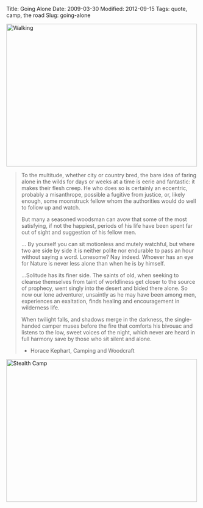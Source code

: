 Title: Going Alone
Date: 2009-03-30
Modified: 2012-09-15
Tags: quote, camp, the road
Slug: going-alone

<a href="http://www.flickr.com/photos/pigmonkey/3400160401/" title="Walking by Pig Monkey, on Flickr"><img src="http://farm4.static.flickr.com/3595/3400160401_6660027f08.jpg" width="500" height="375" alt="Walking" /></a>

<blockquote>
To the multitude, whether city or country bred, the bare idea of faring alone in the wilds for days or weeks at a time is eerie and fantastic: it makes their flesh creep. He who does so is certainly an eccentric, probably a misanthrope, possible a fugitive from justice, or, likely enough, some moonstruck fellow whom the authorities would do well to follow up and watch.

<!--more-->

But many a seasoned woodsman can avow that some of the most satisfying, if not the happiest, periods of his life have been spent far out of sight and suggestion of his fellow men.

... By yourself you can sit motionless and mutely watchful, but where two are side by side it is neither polite nor endurable to pass an hour without saying a word. Lonesome? Nay indeed. Whoever has an eye for Nature is never less alone than when he is by himself.

...Solitude has its finer side. The saints of old, when seeking to cleanse themselves from taint of worldliness get closer to the source of prophecy, went singly into the desert and bided there alone. So now our lone adventurer, unsaintly as he may have been among men, experiences an exaltation, finds healing and encouragement in wilderness life.

When twilight falls, and shadows merge in the darkness, the single-handed camper muses before the fire that comforts his bivouac and listens to the low, sweet voices of the night, which never are heard in full harmony save by those who sit silent and alone.

- Horace Kephart, Camping and Woodcraft
</blockquote>

<a href="http://www.flickr.com/photos/pigmonkey/3400140191/" title="Stealth Camp by Pig Monkey, on Flickr"><img src="http://farm4.static.flickr.com/3647/3400140191_9b165fe386.jpg" width="500" height="375" alt="Stealth Camp" /></a>
